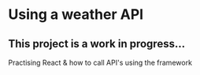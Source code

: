 # Using a weather API

## This project is a work in progress...

Practising React & how to call API's using the framework

